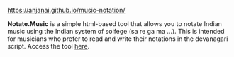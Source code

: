 https://anjanai.github.io/music-notation/

**Notate.Music** is a simple html-based tool that allows you to notate Indian music using the Indian system of solfege (sa re ga ma ...). This is intended for musicians who prefer to read and write their notations in the devanagari script. Access the tool [here](https://anjanai.github.io/music-notation/).
